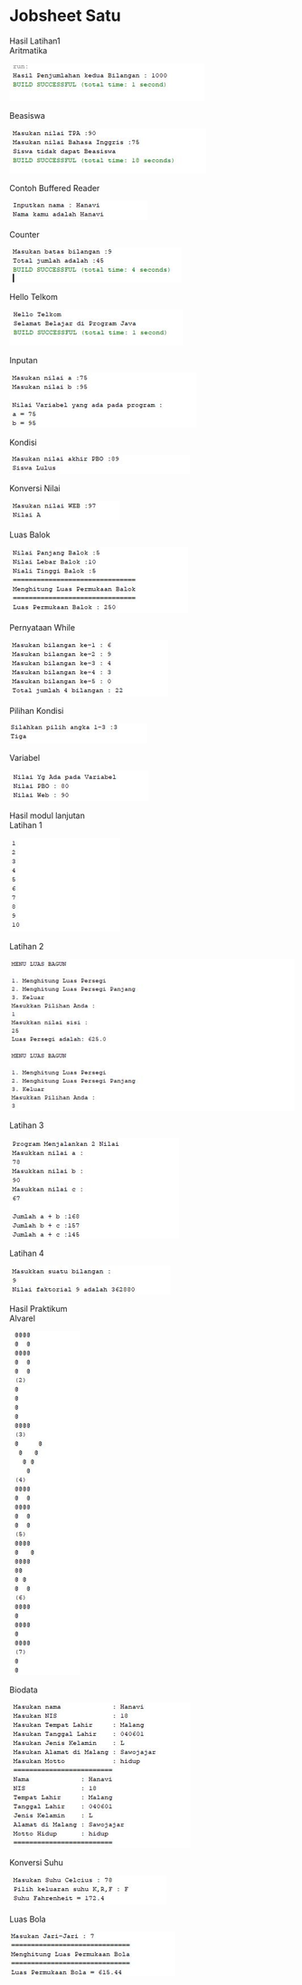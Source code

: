 # Jobsheet Satu <br>
Hasil Latihan1 <br>
Aritmatika 

![alt text](https://github.com/hanavi17/Jobsheet1/blob/master/Aritmatika.JPG)
<br>

Beasiswa

![alt text](https://github.com/hanavi17/Jobsheet1/blob/master/Beasiswa.JPG)
<br>

Contoh Buffered Reader

![alt text](https://github.com/hanavi17/Jobsheet1/blob/master/ContohBufferedReader.JPG)
<br>

Counter

![alt text](https://github.com/hanavi17/Jobsheet1/blob/master/Counter.JPG)
<br>

Hello Telkom

![alt text](https://github.com/hanavi17/Jobsheet1/blob/master/HelloTelkom.JPG)
<br>

Inputan

![alt text](https://github.com/hanavi17/Jobsheet1/blob/master/Inputan.JPG)
<br>

Kondisi

![alt text](https://github.com/hanavi17/Jobsheet1/blob/master/Kondisi.JPG)
<br>

Konversi Nilai

![alt text](https://github.com/hanavi17/Jobsheet1/blob/master/KonversiNilai.JPG)
<br>

Luas Balok

![alt text](https://github.com/hanavi17/Jobsheet1/blob/master/LuasBalok.JPG)
<br>

Pernyataan While

![alt text](https://github.com/hanavi17/Jobsheet1/blob/master/PernyataanWhile.JPG)
<br>

Pilihan Kondisi

![alt text](https://github.com/hanavi17/Jobsheet1/blob/master/PilihanKondisi.JPG)
<br>

Variabel

![alt text](https://github.com/hanavi17/Jobsheet1/blob/master/Variabel.JPG)
<br>

Hasil modul lanjutan <br>
Latihan 1

![alt text](https://github.com/hanavi17/Jobsheet1/blob/master/Latihan1.JPG)
<br>

Latihan 2

![alt text](https://github.com/hanavi17/Jobsheet1/blob/master/Latihan2.JPG)
<br>

Latihan 3

![alt text](https://github.com/hanavi17/Jobsheet1/blob/master/Latihan3.JPG)
<br>

Latihan 4

![alt text](https://github.com/hanavi17/Jobsheet1/blob/master/Latihan4.JPG)
<br>

Hasil Praktikum <br>
Alvarel

![alt text](https://github.com/hanavi17/Jobsheet1/blob/master/Alvarel.JPG)
<br>

Biodata

![alt text](https://github.com/hanavi17/Jobsheet1/blob/master/Biodata.JPG)
<br>

Konversi Suhu

![alt text](https://github.com/hanavi17/Jobsheet1/blob/master/KonversiSuhu.JPG)
<br>

Luas Bola

![alt text](https://github.com/hanavi17/Jobsheet1/blob/master/LuasBola.JPG)
<br>


